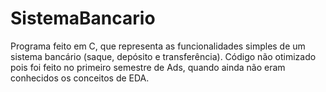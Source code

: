 # SistemaBancario
Programa feito em C, que representa as funcionalidades simples de um sistema bancário (saque, depósito e transferência).
Código não otimizado pois foi feito no primeiro semestre de Ads, quando ainda não eram conhecidos os conceitos de EDA. 
